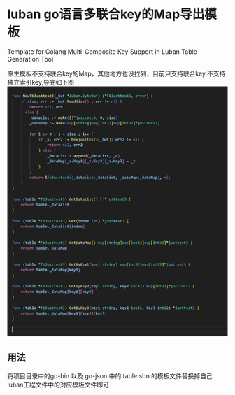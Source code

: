 # luban go语言多联合key的Map导出模板
Template for Golang Multi-Composite Key Support in Luban Table Generation Tool

原生模板不支持联合key的Map，其他地方也没找到，目前只支持联合key,不支持独立索引key,导完如下图
![alt text](image.png)

## 用法
将项目目录中的go-bin 以及 go-json 中的 table.sbn 的模板文件替换掉自己luban工程文件中的对应模板文件即可
